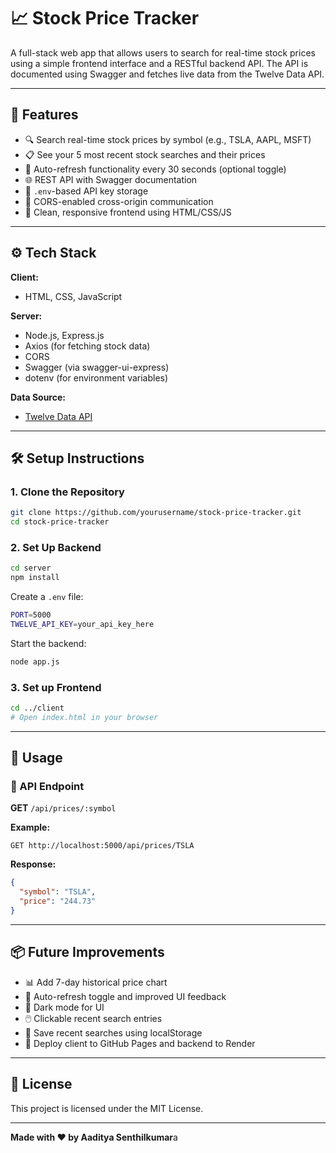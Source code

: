 # 📈 Stock Price Tracker

A full-stack web app that allows users to search for real-time stock prices using a simple frontend interface and a RESTful backend API. The API is documented using Swagger and fetches live data from the Twelve Data API.

---

## 🧩 Features

- 🔍 Search real-time stock prices by symbol (e.g., TSLA, AAPL, MSFT)
- 📋 See your 5 most recent stock searches and their prices
- 🔄 Auto-refresh functionality every 30 seconds (optional toggle)
- 🌐 REST API with Swagger documentation
- 💾 `.env`-based API key storage
- 🧭 CORS-enabled cross-origin communication
- 🎨 Clean, responsive frontend using HTML/CSS/JS

---

## ⚙️ Tech Stack

**Client:**  
- HTML, CSS, JavaScript

**Server:**  
- Node.js, Express.js  
- Axios (for fetching stock data)  
- CORS  
- Swagger (via swagger-ui-express)  
- dotenv (for environment variables)

**Data Source:**  
- [Twelve Data API](https://twelvedata.com)

---

## 🛠 Setup Instructions

### 1. Clone the Repository

```bash
git clone https://github.com/yourusername/stock-price-tracker.git
cd stock-price-tracker
```

### 2. Set Up Backend

```bash
cd server
npm install
```

Create a `.env` file:

```bash
PORT=5000
TWELVE_API_KEY=your_api_key_here
```

Start the backend:

```bash
node app.js
```

### 3. Set up Frontend

```bash
cd ../client
# Open index.html in your browser
```

---

## 📡 Usage

### 🔗 API Endpoint

**GET** `/api/prices/:symbol`

**Example:**

```
GET http://localhost:5000/api/prices/TSLA
```

**Response:**

```json
{
  "symbol": "TSLA",
  "price": "244.73"
}
```

---



## 📦 Future Improvements

- 📊 Add 7-day historical price chart  
- 🔄 Auto-refresh toggle and improved UI feedback  
- 🌙 Dark mode for UI  
- 🖱️ Clickable recent search entries  
- 💾 Save recent searches using localStorage  
- 🚀 Deploy client to GitHub Pages and backend to Render

---

## 🪪 License

This project is licensed under the MIT License.

---

**Made with ❤️ by Aaditya Senthilkumar**a